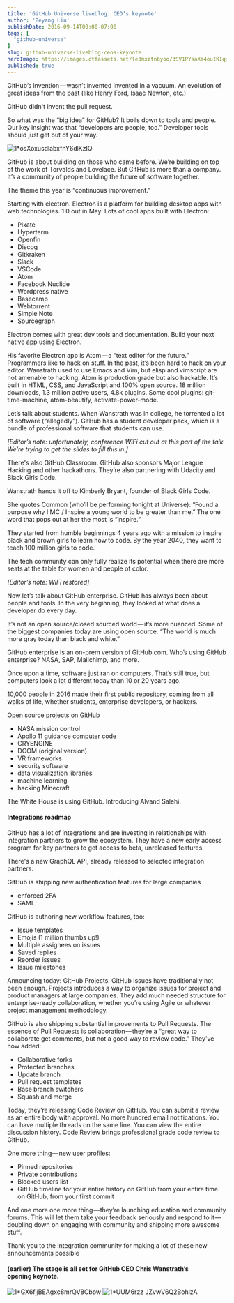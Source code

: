 ```yaml
---
title: 'GitHub Universe liveblog: CEO’s keynote'
author: 'Beyang Liu'
publishDate: 2016-09-14T00:00-07:00
tags: [
  "github-universe"
]
slug: github-universe-liveblog-ceos-keynote
heroImage: https://images.ctfassets.net/le3mxztn6yoo/3SV1PYaaXY4ouIKIqs2mSi/ede744c450d239a0d39c281a6005b65c/1_osXoxusdlabxfnY6dlKzIQ.jpeg
published: true
---
```




GitHub’s invention — wasn’t invented invented in a vacuum. An evolution of great ideas from the past (like Henry Ford, Isaac Newton, etc.)

GitHub didn't invent the pull request.

So what was the “big idea” for GitHub? It boils down to tools and people. Our key insight was that “developers are people, too.” Developer tools should just get out of your way.

![1*osXoxusdlabxfnY6dlKzIQ](//images.contentful.com/le3mxztn6yoo/3SV1PYaaXY4ouIKIqs2mSi/ede744c450d239a0d39c281a6005b65c/1_osXoxusdlabxfnY6dlKzIQ.jpeg)

GitHub is about building on those who came before. We’re building on top of the work of Torvalds and Lovelace. But GitHub is more than a company. It’s a community of people building the future of software together.

The theme this year is “continuous improvement.”

Starting with electron. Electron is a platform for building desktop apps with web technologies. 1.0 out in May. Lots of cool apps built with Electron:

*   Pixate
*   Hyperterm
*   Openfin
*   Discog
*   Gitkraken
*   Slack
*   VSCode
*   Atom
*   Facebook Nuclide
*   Wordpress native
*   Basecamp
*   Webtorrent
*   Simple Note
*   Sourcegraph

Electron comes with great dev tools and documentation. Build your next native app using Electron.

His favorite Electron app is Atom — a “text editor for the future.” Programmers like to hack on stuff. In the past, it’s been hard to hack on your editor. Wanstrath used to use Emacs and Vim, but elisp and vimscript are not amenable to hacking. Atom is production grade but also hackable. It’s built in HTML, CSS, and JavaScript and 100% open source. 18 million downloads, 1.3 million active users, 4.8k plugins. Some cool plugins: git-time-machine, atom-beautify, activate-power-mode.

Let’s talk about students. When Wanstrath was in college, he torrented a lot of software (“allegedly”). GitHub has a student developer pack, which is a bundle of professional software that students can use.

_[Editor’s note: unfortunately, conference WiFi cut out at this part of the talk. We’re trying to get the slides to fill this in.]_

There's also GitHub Classroom. GitHub also sponsors Major League Hacking and other hackathons. They’re also partnering with Udacity and Black Girls Code.

Wanstrath hands it off to Kimberly Bryant, founder of Black Girls Code.

She quotes Common (who’ll be performing tonight at Universe): “Found a purpose why I MC / Inspire a young world to be greater than me.” The one word that pops out at her the most is “inspire.”

They started from humble beginnings 4 years ago with a mission to inspire black and brown girls to learn how to code. By the year 2040, they want to teach 100 million girls to code.

The tech community can only fully realize its potential when there are more seats at the table for women and people of color.

_[Editor’s note: WiFi restored]_

Now let’s talk about GitHub enterprise. GitHub has always been about people and tools. In the very beginning, they looked at what does a developer do every day.

It’s not an open source/closed sourced world — it’s more nuanced. Some of the biggest companies today are using open source. “The world is much more gray today than black and white.”

GitHub enterprise is an on-prem version of GitHub.com. Who’s using GitHub enterprise? NASA, SAP, Mailchimp, and more.

Once upon a time, software just ran on computers. That’s still true, but computers look a lot different today than 10 or 20 years ago.

10,000 people in 2016 made their first public repository, coming from all walks of life, whether students, enterprise developers, or hackers.

Open source projects on GitHub

*   NASA mission control
*   Apollo 11 guidance computer code
*   CRYENGINE
*   DOOM (original version)
*   VR frameworks
*   security software
*   data visualization libraries
*   machine learning
*   hacking Minecraft

The White House is using GitHub. Introducing Alvand Salehi.

#### Integrations roadmap

GitHub has a lot of integrations and are investing in relationships with integration partners to grow the ecosystem. They have a new early access program for key partners to get access to beta, unreleased features.

There's a new GraphQL API, already released to selected integration partners.

GitHub is shipping new authentication features for large companies

*   enforced 2FA
*   SAML

GitHub is authoring new workflow features, too:

*   Issue templates
*   Emojis (1 million thumbs up!)
*   Multiple assignees on issues
*   Saved replies
*   Reorder issues
*   Issue milestones

Announcing today: GitHub Projects. GitHub Issues have traditionally not been enough. Projects introduces a way to organize issues for project and product managers at large companies. They add much needed structure for enterprise-ready collaboration, whether you’re using Agile or whatever project management methodology.

GitHub is also shipping substantial improvements to Pull Requests. The essence of Pull Requests is collaboration — they’re a “great way to collaborate get comments, but not a good way to review code.” They've now added:

*   Collaborative forks
*   Protected branches
*   Update branch
*   Pull request templates
*   Base branch switchers
*   Squash and merge

Today, they’re releasing Code Review on GitHub. You can submit a review as an entire body with approval. No more hundred email notifications. You can have multiple threads on the same line. You can view the entire discussion history. Code Review brings professional grade code review to GitHub.

One more thing — new user profiles:

*   Pinned repositories
*   Private contributions
*   Blocked users list
*   GitHub timeline for your entire history on GitHub from your entire time on GitHub, from your first commit

And one more one more thing — they’re launching education and community forums. This will let them take your feedback seriously and respond to it — doubling down on engaging with community and shipping more awesome stuff.

Thank you to the integration community for making a lot of these new announcements possible

#### (earlier) The stage is all set for GitHub CEO Chris Wanstrath’s opening keynote.

![1*GX6fjjBEAgxc8mrQV8Cbpw](//images.contentful.com/le3mxztn6yoo/5hYDJf8fjaqeomokkuYWGe/2b95f0fb48250936a334092a32659973/1_GX6fjjBEAgxc8mrQV8Cbpw.jpeg)
![1*UUM6rzz JZvwV6Q2BohlzA](//images.contentful.com/le3mxztn6yoo/64uDq0K9DqcSKcciWcQ0a4/20c62bfe5c816ce3d488826925bd0d8c/1_UUM6rzz_JZvwV6Q2BohlzA.jpeg)
